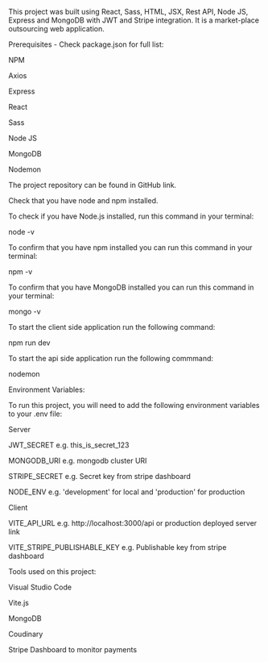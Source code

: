 This project was built using React, Sass, HTML, JSX, Rest API, Node JS, Express and MongoDB with JWT and Stripe integration. 
It is a market-place outsourcing web application.

Prerequisites  - Check package.json for full list: 


NPM

Axios

Express

React

Sass

Node JS

MongoDB

Nodemon

The project repository can be found in GitHub link.


Check that you have node and npm installed.

To check if you have Node.js installed, run this command in your terminal:

node -v

To confirm that you have npm installed you can run this command in your terminal:

npm -v

To confirm that you have MongoDB installed you can run this command in your terminal:

mongo -v


To start the client side application run the following command:

npm run dev

To start the api side application run the following commmand:

nodemon 

Environment Variables:

To run this project, you will need to add the following environment variables to your .env file:

Server

JWT_SECRET e.g. this_is_secret_123

MONGODB_URI e.g. mongodb cluster URI

STRIPE_SECRET e.g. Secret key from stripe dashboard

NODE_ENV e.g. 'development' for local and 'production' for production



Client

VITE_API_URL e.g. http://localhost:3000/api or production deployed server link

VITE_STRIPE_PUBLISHABLE_KEY e.g. Publishable key from stripe dashboard

Tools used on this project:

Visual Studio Code

Vite.js

MongoDB 

Coudinary

Stripe Dashboard to monitor payments
